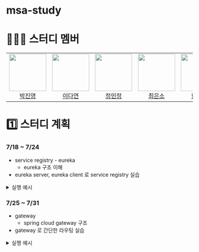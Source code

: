 # msa-study

# 👩🏻‍💻 스터디 멤버

<table>
  <tr>
      <td align="center">
        <img src="https://github.com/fire-long.png" width="100"><br>
        <a href="https://github.com/fire-long">박진영</a>
    </td>
    <td align="center">
      <img src="https://github.com/dylee00.png" width="100"><br>
      <a href="https://github.com/dylee00">이다연</a>
    </td>
    <td align="center">
      <img src="https://github.com/hiimminjeong.png" width="100"><br>
      <a href="https://github.com/hiimminjeong">정민정</a>
    </td>
    <td align="center">
      <img src="https://github.com/esc-beep.png" width="100"><br>
      <a href="https://github.com/esc-beep">최은소</a>
    </td>
    <td align="center">
      <img src="https://github.com/isuHan.png" width="100"><br>
      <a href="https://github.com/isuHan">한지수</a>
    </td>
  </tr>
</table>

# 1️⃣ 스터디 계획

### 7/18 ~ 7/24
- service registry - eureka
    - eureka 구조 이해
- eureka server, eureka client 로 service registry 실습
<details>
  <summary>실행 예시</summary>
  <img width="1920" height="1080" alt="Image" src="https://github.com/user-attachments/assets/0e63101f-f7fb-42b1-8470-bf9938528834" />
  eureka server로 들어갔을 때, gateway-test가 service registey에 등록된 걸 확인하실 수 있으면 구현 성공!
</details>

### 7/25 ~ 7/31
- gateway
    - spring cloud gateway 구조
- gateway 로 간단한 라우팅 실습
<details>
  <summary>실행 예시</summary>
  <img width="1134" height="509" alt="Image" src="https://github.com/user-attachments/assets/9b4d03f9-f499-4ada-bd0e-f645a697003c" />
  `curl http://localhost:8080/test` ← 여기로 보내면 gateway-test에 대한 요청이 gateway를 통해 적절하게 오는지 확인하기
  
  <img width="1920" height="1080" alt="Image" src="https://github.com/user-attachments/assets/7a909d35-7efd-414f-b1b7-a230c3b46c54" />
  gateway, gateway-test 모두 service registry에 등록되어 있어야 함
  
</details>
